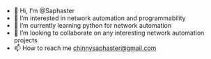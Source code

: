 - 👋 Hi, I’m @Saphaster
- 👀 I’m interested in network automation and programmability
- 🌱 I’m currently learning python for network automation
- 💞️ I’m looking to collaborate on any interesting network automation projects
- 📫 How to reach me chinnysaphaster@gmail.com

<!---
Saphaster/Saphaster is a ✨ special ✨ repository because its `README.md` (this file) appears on your GitHub profile.
You can click the Preview link to take a look at your changes.
--->
